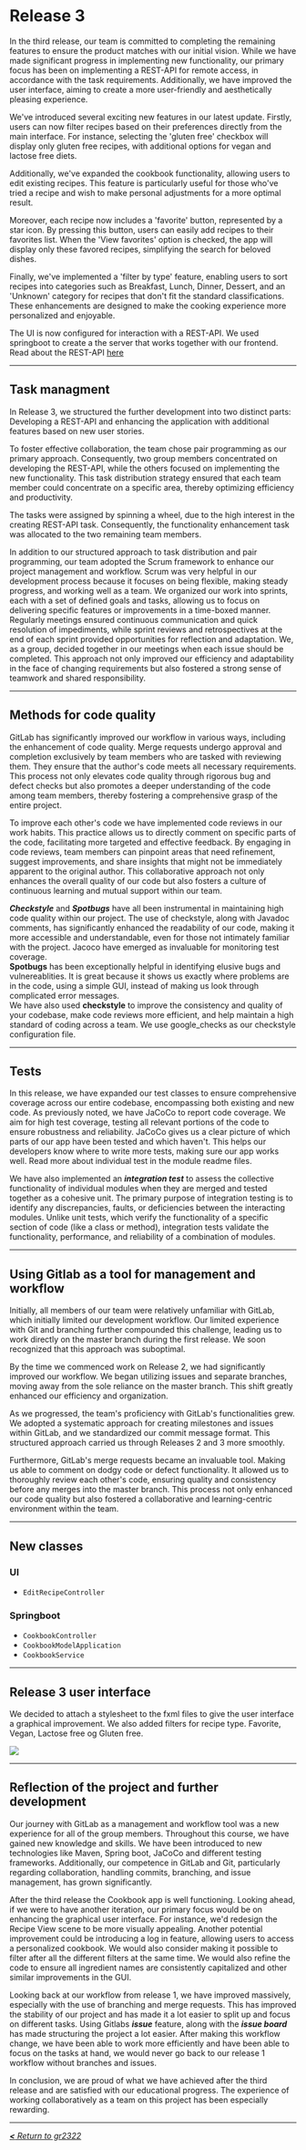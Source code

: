 # __Release 3__
In the third release, our team is committed to completing the remaining features to ensure the product matches with our initial vision. While we have made significant progress in implementing new functionality, our primary focus has been on implementing a REST-API for remote access, in accordance with the task requirements. Additionally, we have improved the user interface, aiming to create a more user-friendly and aesthetically pleasing experience. 

We've introduced several exciting new features in our latest update. Firstly, users can now filter recipes based on their preferences directly from the main interface. For instance, selecting the 'gluten free' checkbox will display only gluten free recipes, with additional options for vegan and lactose free diets.

Additionally, we've expanded the cookbook functionality, allowing users to edit existing recipes. This feature is particularly useful for those who've tried a recipe and wish to make personal adjustments for a more optimal result.

Moreover, each recipe now includes a 'favorite' button, represented by a star icon. By pressing this button, users can easily add recipes to their favorites list. When the 'View favorites' option is checked, the app will display only these favored recipes, simplifying the search for beloved dishes.

Finally, we've implemented a 'filter by type' feature, enabling users to sort recipes into categories such as Breakfast, Lunch, Dinner, Dessert, and an 'Unknown' category for recipes that don't fit the standard classifications. These enhancements are designed to make the cooking experience more personalized and enjoyable.

The UI is now configured for interaction with a REST-API. We used springboot to create a the server that works together with our frontend. Read about the REST-API [here](/cookbook-project/springboot/readme.md)

---

## __Task managment__
In Release 3, we structured the further development into two distinct parts: Developing a REST-API and enhancing the application with additional features based on new user stories.

To foster effective collaboration, the team chose pair programming as our primary approach. Consequently, two group members concentrated on developing the REST-API, while the others focused on implementing the new functionality. This task distribution strategy ensured that each team member could concentrate on a specific area, thereby optimizing efficiency and productivity.

The tasks were assigned by spinning a wheel, due to the high interest in the creating REST-API task. Consequently, the functionality enhancement task was allocated to the two remaining team members.

In addition to our structured approach to task distribution and pair programming, our team adopted the Scrum framework to enhance our project management and workflow. Scrum was very helpful in our development process because it focuses on being flexible, making steady progress, and working well as a team. We organized our work into sprints, each with a set of defined goals and tasks, allowing us to focus on delivering specific features or improvements in a time-boxed manner. Regularly meetings ensured continuous communication and quick resolution of impediments, while sprint reviews and retrospectives at the end of each sprint provided opportunities for reflection and adaptation. We, as a group, decided together in our meetings when each issue should be completed. This approach not only improved our efficiency and adaptability in the face of changing requirements but also fostered a strong sense of teamwork and shared responsibility.

---

## __Methods for code quality__
GitLab has significantly improved our workflow in various ways, including the enhancement of code quality. Merge requests undergo approval and completion exclusively by team members who are tasked with reviewing them. They ensure that the author's code meets all necessary requirements. This process not only elevates code quality through rigorous bug and defect checks but also promotes a deeper understanding of the code among team members, thereby fostering a comprehensive grasp of the entire project.

To improve each other's code we have implemented code reviews in our work habits. This practice allows us to directly comment on specific parts of the code, facilitating more targeted and effective feedback. By engaging in code reviews, team members can pinpoint areas that need refinement, suggest improvements, and share insights that might not be immediately apparent to the original author. This collaborative approach not only enhances the overall quality of our code but also fosters a culture of continuous learning and mutual support within our team.

**_Checkstyle_** and **_Spotbugs_** have all been instrumental in maintaining high code quality within our project. The use of checkstyle, along with Javadoc comments, has significantly enhanced the readability of our code, making it more accessible and understandable, even for those not intimately familiar with the project. Jacoco have emerged as invaluable for monitoring test coverage.  
**Spotbugs** has been exceptionally helpful in identifying elusive bugs and vulnereablities. It is great because it shows us exactly where problems are in the code, using a simple GUI, instead of making us look through complicated error messages.  
We have also used **checkstyle** to improve the consistency and quality of your codebase, make code reviews more efficient, and help maintain a high standard of coding across a team. We use google_checks as our checkstyle configuration file. 

---

## __Tests__
In this release, we have expanded our test classes to ensure comprehensive coverage across our entire codebase, encompassing both existing and new code. As previously noted, we have JaCoCo to report code coverage. We aim for high test coverage, testing all relevant portions of the code to ensure robustness and reliability. JaCoCo gives us a clear picture of which parts of our app have been tested and which haven't. This helps our developers know where to write more tests, making sure our app works well.
Read more about individual test in the module readme files.

We have also implemented an **_integration test_** to assess the collective functionality of individual modules when they are merged and tested together as a cohesive unit. The primary purpose of integration testing is to identify any discrepancies, faults, or deficiencies between the interacting modules. Unlike unit tests, which verify the functionality of a specific section of code (like a class or method), integration tests validate the functionality, performance, and reliability of a combination of modules.

---

## __Using Gitlab as a tool for management and workflow__
Initially, all members of our team were relatively unfamiliar with GitLab, which initially limited our development workflow. Our limited experience with Git and branching further compounded this challenge, leading us to work directly on the master branch during the first release. We soon recognized that this approach was suboptimal.

By the time we commenced work on Release 2, we had significantly improved our workflow. We began utilizing issues and separate branches, moving away from the sole reliance on the master branch. This shift greatly enhanced our efficiency and organization.

As we progressed, the team's proficiency with GitLab's functionalities grew. We adopted a systematic approach for creating milestones and issues within GitLab, and we standardized our commit message format. This structured approach carried us through Releases 2 and 3 more smoothly.

Furthermore, GitLab's merge requests became an invaluable tool. Making us able to comment on dodgy code or defect functionality. It allowed us to thoroughly review each other's code, ensuring quality and consistency before any merges into the master branch. This process not only enhanced our code quality but also fostered a collaborative and learning-centric environment within the team.

---

## __New classes__

### __UI__
* `EditRecipeController`


### __Springboot__
* `CookbookController`
* `CookbookModelApplication`
* `CookbookService`

---

## __Release 3 user interface__
We decided to attach a stylesheet to the fxml files to give the user interface a graphical improvement. We also added filters for recipe type. Favorite, Vegan, Lactose free og Gluten free.  

![](/assets/Release3App.png)

---

## __Reflection of the project and further development__
Our journey with GitLab as a management and workflow tool was a new experience for all of the group members. Throughout this course, we have gained new knowledge and skills. We have been introduced to new technologies like Maven, Spring boot, JaCoCo and different testing frameworks. Additionally, our competence in GitLab and Git, particularly regarding collaboration, handling commits, branching, and issue management, has grown significantly.

After the third release the Cookbook app is well functioning. Looking ahead, if we were to have another iteration, our primary focus would be on enhancing the graphical user interface. For instance, we'd redesign the Recipe View scene to be more visually appealing. Another potential improvement could be introducing a log in feature, allowing users to access a personalized cookbook. We would also consider making it possible to filter after all the different filters at the same time. We would also refine the code to ensure all ingredient names are consistently capitalized and other similar improvements in the GUI.

Looking back at our workflow from release 1, we have improved massively, especially with the use of branching and merge requests. This has improved the stability of our project and has made it a lot easier to split up and focus on different tasks. Using Gitlabs **_issue_** feature, along with the **_issue board_** has made structuring the project a lot easier. After making this workflow change, we have been able to work more efficiently and have been able to focus on the tasks at hand, we would never go back to our release 1 workflow without branches and issues.

In conclusion, we are proud of what we have achieved after the third release and are satisfied with our educational progress. The experience of working collaboratively as a team on this project has been especially rewarding.

--- 

[_**<** Return to gr2322_](../../readme.md)
